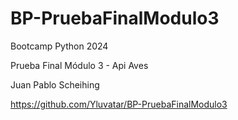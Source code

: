 # BP-PruebaFinalModulo3

Bootcamp Python 2024

Prueba Final Módulo 3 - Api Aves

Juan Pablo Scheihing

https://github.com/Yluvatar/BP-PruebaFinalModulo3